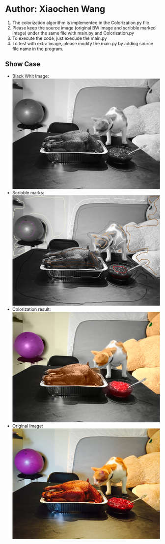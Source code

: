 # Author: Xiaochen Wang
1. The colorization algorithm is implemented in the Colorization.py file
2. Please keep the source image (original BW image and scribble marked image) under the same file with main.py and Colorization.py
3. To execute the code, just execude the main.py
4. To test with extra image, please modify the main.py by adding source file name in the program.
## Show Case
* Black Whit Image:<br/>
![xwang875](./Cat_Turkey_50.bmp)
* Scribble marks:<br/>
![xwang875](./Cat_Turkey_50M.bmp)
* Colorization result:<br/>
![xwang875](./Result3_res.bmp)
* Original Image:<br/>
![xwang875|500x375](./car_turkey_ori.JPG)